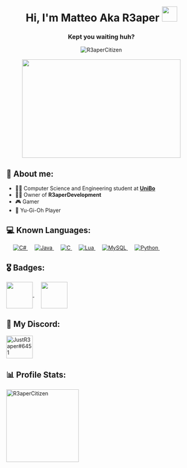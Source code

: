 <h1 align="center">Hi, I'm Matteo Aka R3aper <img height="40" src="https://emoji.gg/assets/emoji/5778-kuriboh.png"></h1>
<h3 align="center">Kept you waiting huh?</h3>

<p align="center"> 
	<img src="https://komarev.com/ghpvc/?username=R3aperCitizen&label=Profile%20views&color=blueviolet&style=plastic" alt="R3aperCitizen" /><br><br>
	<img src="https://c.tenor.com/tc_T8z3f_BkAAAAC/tenor.gif" height="260" width="420" alt="" />
</p>

## 👾 About me:
- 🧑‍💻 Computer Science and Engineering student at <a href="https://www.unibo.it/it" target="_blank"><b>UniBo</b></a>
- 👨‍💼 Owner of <b>R3aperDevelopment</b>
- 🎮 Gamer
- 🎴 Yu-Gi-Oh Player

## 💻 Known Languages:

<p>
  &emsp;
  <a href="https://docs.microsoft.com/it-it/dotnet/csharp/" target="_blank">
    <img alt="C#" src="https://img.shields.io/badge/C%23-239120?style=for-the-badge&logo=csharp&logoColor=white">
  </a>
  &emsp; 
  <a href="https://docs.oracle.com/en/java/javase/17/docs/api/" target="_blank"> 
    <img alt="Java" src="https://img.shields.io/badge/java-%23ED8B00.svg?style=for-the-badge&logo=openjdk&logoColor=white">
  </a>
  &emsp;
  <a href="https://www.cprogramming.com/" target="_blank"> 
    <img alt="C" src="https://img.shields.io/badge/C-00599C?style=for-the-badge&logo=c&logoColor=white">
  </a>
  &emsp;
  <a href="https://www.lua.org" target="_blank">
    <img alt="Lua" src="https://img.shields.io/badge/Lua-2C2D72?style=for-the-badge&logo=lua&logoColor=white">
  </a>
  &emsp;
  <a href="https://www.mysql.com" target="_blank">
    <img alt="MySQL" src="https://img.shields.io/badge/MySQL-005C84?style=for-the-badge&logo=mysql&logoColor=white">
  </a>
  &emsp;
  <a href="https://www.python.org" target="_blank">
    <img alt="Python" src="https://img.shields.io/badge/python-3670A0?style=for-the-badge&logo=python&logoColor=ffdd54">
  </a>
  &emsp;
</p>

## 🎖️ Badges:
<p>
<a href="https://www.credly.com/badges/32deee3f-e410-452f-8137-b0dcbe2c4ec3/public_url" target="_blank"> 
    <img src="https://images.credly.com/size/340x340/images/af8c6b4e-fc31-47c4-8dcb-eb7a2065dc5b/I2CS__1_.png" alt="" width="70" height="70" align="center">
</a>
&emsp; 
<a href="https://www.credly.com/badges/0c1c4a37-398e-4004-a628-3a7b4f00928f/public_url" target="_blank"> 
    <img src="https://images.credly.com/size/340x340/images/09b6d58c-763a-4b40-aea1-787d8f46bbcd/Intro2PT.png" alt="" width="70" height="70" align="center">
</a>
</p>

## 📲 My Discord:
<p>
    <a href="https://discordapp.com/users/261152951773560853" target="blank"><img align="center" src="https://raw.githubusercontent.com/rahuldkjain/github-profile-readme-generator/master/src/images/icons/Social/discord.svg" alt="JustR3aper#6451" height="60" width="70" /></a>
</p>

## 📊 Profile Stats:
<p>
	<img src="https://github-readme-stats.vercel.app/api/top-langs?username=R3aperCitizen&langs_count=10&show_icons=true&locale=en&layout=compact&theme=algolia" alt="R3aperCitizen" height="192px"/>
 </p>
